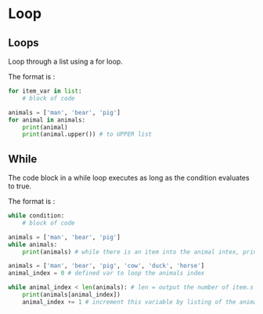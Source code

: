 # Loop

## Loops

Loop through a list using a for loop.

The format is :

```python
for item_var in list:
	# block of code
```

```python
animals = ['man', 'bear', 'pig']
for animal in animals:
	print(animal)
	print(animal.upper()) # to UPPER list
```

## While

The code block in a while loop executes as long as the condition evaluates to true.

The format is :

```python
while condition:
	# block of code
```

```python
animals = ['man', 'bear', 'pig']
while animals:
	print(animals) # while there is an item into the animal intex, print-it
```

```python
animals = ['man', 'bear', 'pig', 'cow', 'duck', 'horse']
animal_index = 0 # defined var to loop the animals index

while animal_index < len(animals): # len = output the number of item.s
    print(animals[animal_index])
    animal_index += 1 # increment this variable by listing of the animals index
```
